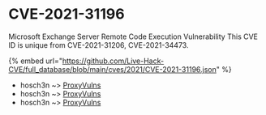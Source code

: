 # CVE-2021-31196

Microsoft Exchange Server Remote Code Execution Vulnerability This CVE ID is unique from CVE-2021-31206, CVE-2021-34473.

{% embed url="https://github.com/Live-Hack-CVE/full_database/blob/main/cves/2021/CVE-2021-31196.json" %}


* hosch3n ~> [ProxyVulns](https://www.alice-snow.ru/2021/database/cve-2021-31196/proxyvulns-hosch3n)
* hosch3n ~> [ProxyVulns](https://www.alice-snow.ru/2021/database/cve-2021-31196/proxyvulns-hosch3n)
* hosch3n ~> [ProxyVulns](https://www.alice-snow.ru/2021/database/cve-2021-31196/proxyvulns-hosch3n)